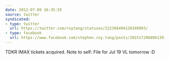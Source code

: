 ```yaml
---
date: 2012-07-09 16:35:55
source: twitter
syndicated:
- type: twitter
  url: https://twitter.com/roytang/statuses/222368494128340993/
- type: facebook
  url: https://www.facebook.com/stephen.roy.tang/posts/10151720689613912
---
```


TDKR IMAX tickets acquired. Note to self: File for Jul 19 VL tomorrow :D